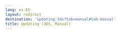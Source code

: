 ```yaml
---
lang: es-ES
layout: redirect
destination: 'updating-3ds?tab=manual#tab-manual'
title: Updating (3DS, Manual)
---
```


